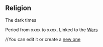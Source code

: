 ## Religion
The dark times

Period from xxxx to xxxx.
Linked to the [Wars](wars.md)





//You can edit it or create a [new one](new_page.md)
